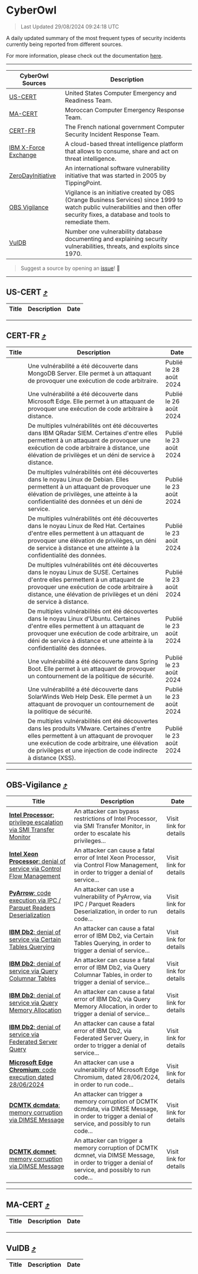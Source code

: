 
 <div id='top'></div>

# CyberOwl

 > Last Updated 29/08/2024 09:24:18 UTC
 
 A daily updated summary of the most frequent types of security incidents currently being reported from different sources.
 
 For more information, please check out the documentation [here](./docs/README.md).
 
 ---
 |CyberOwl Sources|Description|
 |---|---|
 |[US-CERT](#us-cert-arrow_heading_up)|United States Computer Emergency and Readiness Team.|
 |[MA-CERT](#ma-cert-arrow_heading_up)|Moroccan Computer Emergency Response Team.|
 |[CERT-FR](#cert-fr-arrow_heading_up)|The French national government Computer Security Incident Response Team.|
 |[IBM X-Force Exchange](#ibmcloud-arrow_heading_up)|A cloud-based threat intelligence platform that allows to consume, share and act on threat intelligence.|
 |[ZeroDayInitiative](#zerodayinitiative-arrow_heading_up)|An international software vulnerability initiative that was started in 2005 by TippingPoint.|
 |[OBS Vigilance](#obs-vigilance-arrow_heading_up)|Vigilance is an initiative created by OBS (Orange Business Services) since 1999 to watch public vulnerabilities and then offer security fixes, a database and tools to remediate them.|
 |[VulDB](#vuldb-arrow_heading_up)|Number one vulnerability database documenting and explaining security vulnerabilities, threats, and exploits since 1970.|
 
 > Suggest a source by opening an [issue](https://github.com/karimhabush/cyberowl/issues)! :raised_hands:
 ---

## US-CERT [:arrow_heading_up:](#cyberowl)

 |Title|Description|Date|
 |---|---|---|
 
 ---

## CERT-FR [:arrow_heading_up:](#cyberowl)

 |Title|Description|Date|
 |---|---|---|
 |[](https://www.cert.ssi.gouv.fr/avis/CERTFR-2024-AVI-0722/)|Une vulnérabilité a été découverte dans MongoDB Server. Elle permet à un attaquant de provoquer une exécution de code arbitraire.|Publié le 28 août 2024|
 |[](https://www.cert.ssi.gouv.fr/avis/CERTFR-2024-AVI-0721/)|Une vulnérabilité a été découverte dans Microsoft Edge. Elle permet à un attaquant de provoquer une exécution de code arbitraire à distance.|Publié le 26 août 2024|
 |[](https://www.cert.ssi.gouv.fr/avis/CERTFR-2024-AVI-0720/)|De multiples vulnérabilités ont été découvertes dans IBM QRadar SIEM. Certaines d'entre elles permettent à un attaquant de provoquer une exécution de code arbitraire à distance, une élévation de privilèges et un déni de service à distance.|Publié le 23 août 2024|
 |[](https://www.cert.ssi.gouv.fr/avis/CERTFR-2024-AVI-0719/)|De multiples vulnérabilités ont été découvertes dans le noyau Linux de Debian. Elles permettent à un attaquant de provoquer une élévation de privilèges, une atteinte à la confidentialité des données et un déni de service.|Publié le 23 août 2024|
 |[](https://www.cert.ssi.gouv.fr/avis/CERTFR-2024-AVI-0718/)|De multiples vulnérabilités ont été découvertes dans le noyau Linux de Red Hat. Certaines d'entre elles permettent à un attaquant de provoquer une élévation de privilèges, un déni de service à distance et une atteinte à la confidentialité des données.|Publié le 23 août 2024|
 |[](https://www.cert.ssi.gouv.fr/avis/CERTFR-2024-AVI-0717/)|De multiples vulnérabilités ont été découvertes dans le noyau Linux de SUSE. Certaines d'entre elles permettent à un attaquant de provoquer une exécution de code arbitraire à distance, une élévation de privilèges et un déni de service à distance.|Publié le 23 août 2024|
 |[](https://www.cert.ssi.gouv.fr/avis/CERTFR-2024-AVI-0716/)|De multiples vulnérabilités ont été découvertes dans le noyau Linux d'Ubuntu. Certaines d'entre elles permettent à un attaquant de provoquer une exécution de code arbitraire, un déni de service à distance et une atteinte à la confidentialité des données.|Publié le 23 août 2024|
 |[](https://www.cert.ssi.gouv.fr/avis/CERTFR-2024-AVI-0715/)|Une vulnérabilité a été découverte dans Spring Boot. Elle permet à un attaquant de provoquer un contournement de la politique de sécurité.|Publié le 23 août 2024|
 |[](https://www.cert.ssi.gouv.fr/avis/CERTFR-2024-AVI-0714/)|Une vulnérabilité a été découverte dans SolarWinds Web Help Desk. Elle permet à un attaquant de provoquer un contournement de la politique de sécurité.|Publié le 23 août 2024|
 |[](https://www.cert.ssi.gouv.fr/avis/CERTFR-2024-AVI-0713/)|De multiples vulnérabilités ont été découvertes dans les produits VMware. Certaines d'entre elles permettent à un attaquant de provoquer une exécution de code arbitraire, une élévation de privilèges et une injection de code indirecte à distance (XSS).|Publié le 23 août 2024|
 
 ---

## OBS-Vigilance [:arrow_heading_up:](#cyberowl)

 |Title|Description|Date|
 |---|---|---|
 |[<a href="https://vigilance.fr/vulnerability/Intel-Processor-privilege-escalation-via-SMI-Transfer-Monitor-44933" class="noirorange"><b>Intel Processor</b>: privilege escalation via SMI Transfer Monitor</a>](https://vigilance.fr/vulnerability/Intel-Processor-privilege-escalation-via-SMI-Transfer-Monitor-44933)|An attacker can bypass restrictions of Intel Processor, via SMI Transfer Monitor, in order to escalate his privileges...|Visit link for details|
 |[<a href="https://vigilance.fr/vulnerability/Intel-Xeon-Processor-denial-of-service-via-Control-Flow-Management-44931" class="noirorange"><b>Intel Xeon Processor</b>: denial of service via Control Flow Management</a>](https://vigilance.fr/vulnerability/Intel-Xeon-Processor-denial-of-service-via-Control-Flow-Management-44931)|An attacker can cause a fatal error of Intel Xeon Processor, via Control Flow Management, in order to trigger a denial of service...|Visit link for details|
 |[<a href="https://vigilance.fr/vulnerability/PyArrow-code-execution-via-IPC-Parquet-Readers-Deserialization-42980" class="noirorange"><b>PyArrow</b>: code execution via IPC / Parquet Readers Deserialization</a>](https://vigilance.fr/vulnerability/PyArrow-code-execution-via-IPC-Parquet-Readers-Deserialization-42980)|An attacker can use a vulnerability of PyArrow, via IPC / Parquet Readers Deserialization, in order to run code...|Visit link for details|
 |[<a href="https://vigilance.fr/vulnerability/IBM-Db2-denial-of-service-via-Certain-Tables-Querying-44929" class="noirorange"><b>IBM Db2</b>: denial of service via Certain Tables Querying</a>](https://vigilance.fr/vulnerability/IBM-Db2-denial-of-service-via-Certain-Tables-Querying-44929)|An attacker can cause a fatal error of IBM Db2, via Certain Tables Querying, in order to trigger a denial of service...|Visit link for details|
 |[<a href="https://vigilance.fr/vulnerability/IBM-Db2-denial-of-service-via-Query-Columnar-Tables-44928" class="noirorange"><b>IBM Db2</b>: denial of service via Query Columnar Tables</a>](https://vigilance.fr/vulnerability/IBM-Db2-denial-of-service-via-Query-Columnar-Tables-44928)|An attacker can cause a fatal error of IBM Db2, via Query Columnar Tables, in order to trigger a denial of service...|Visit link for details|
 |[<a href="https://vigilance.fr/vulnerability/IBM-Db2-denial-of-service-via-Query-Memory-Allocation-44927" class="noirorange"><b>IBM Db2</b>: denial of service via Query Memory Allocation</a>](https://vigilance.fr/vulnerability/IBM-Db2-denial-of-service-via-Query-Memory-Allocation-44927)|An attacker can cause a fatal error of IBM Db2, via Query Memory Allocation, in order to trigger a denial of service...|Visit link for details|
 |[<a href="https://vigilance.fr/vulnerability/IBM-Db2-denial-of-service-via-Federated-Server-Query-44926" class="noirorange"><b>IBM Db2</b>: denial of service via Federated Server Query</a>](https://vigilance.fr/vulnerability/IBM-Db2-denial-of-service-via-Federated-Server-Query-44926)|An attacker can cause a fatal error of IBM Db2, via Federated Server Query, in order to trigger a denial of service...|Visit link for details|
 |[<a href="https://vigilance.fr/vulnerability/Microsoft-Edge-Chromium-code-execution-dated-28-06-2024-44629" class="noirorange"><b>Microsoft Edge Chromium</b>: code execution dated 28/06/2024</a>](https://vigilance.fr/vulnerability/Microsoft-Edge-Chromium-code-execution-dated-28-06-2024-44629)|An attacker can use a vulnerability of Microsoft Edge Chromium, dated 28/06/2024, in order to run code...|Visit link for details|
 |[<a href="https://vigilance.fr/vulnerability/DCMTK-dcmdata-memory-corruption-via-DIMSE-Message-44628" class="noirorange"><b>DCMTK dcmdata</b>: memory corruption via DIMSE Message</a>](https://vigilance.fr/vulnerability/DCMTK-dcmdata-memory-corruption-via-DIMSE-Message-44628)|An attacker can trigger a memory corruption of DCMTK dcmdata, via DIMSE Message, in order to trigger a denial of service, and possibly to run code...|Visit link for details|
 |[<a href="https://vigilance.fr/vulnerability/DCMTK-dcmnet-memory-corruption-via-DIMSE-Message-44627" class="noirorange"><b>DCMTK dcmnet</b>: memory corruption via DIMSE Message</a>](https://vigilance.fr/vulnerability/DCMTK-dcmnet-memory-corruption-via-DIMSE-Message-44627)|An attacker can trigger a memory corruption of DCMTK dcmnet, via DIMSE Message, in order to trigger a denial of service, and possibly to run code...|Visit link for details|
 
 ---

## MA-CERT [:arrow_heading_up:](#cyberowl)

 |Title|Description|Date|
 |---|---|---|
 
 ---

## VulDB [:arrow_heading_up:](#cyberowl)

 |Title|Description|Date|
 |---|---|---|
 